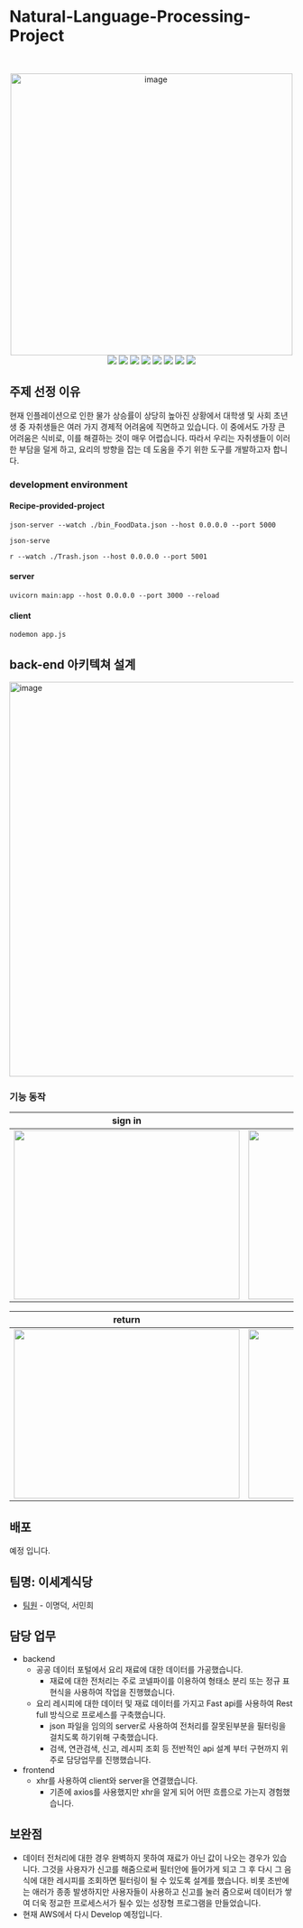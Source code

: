 # Natural-Language-Processing-Project

<br>
<p align="center">
<img width="500" alt="image" src="https://github.com/LeeMyungdeok/Natural-Language-Processing-Project/assets/115915362/f522681a-8508-443e-b590-5c42ad712bd5">
<br>
<img src= "https://img.shields.io/badge/Javascript-F7DF1E?style=flat-square&logo=JavaScript&logoColor=white" />
<img src= "https://img.shields.io/badge/mongodb-47A248?style=flat-square&logo=mongodb&logoColor=white" />
<img src= "https://img.shields.io/badge/CSS3-1572B6?style=flat-square&logo=CSS3&logoColor=white" />
<img src= "https://img.shields.io/badge/inux-FCC624?style=flat-square&logo=linux&logoColor=white" />
<img src= "https://img.shields.io/badge/Python-3776AB?style=flat-square&logo=Python&logoColor=white" />
<img src= "https://img.shields.io/badge/fastapi-009688?style=flat-square&logo=fastapi&logoColor=white" />
<img src= "https://img.shields.io/badge/fastapi-009688?style=flat-square&logo=fastapi&logoColor=white" />
<img src= "https://img.shields.io/badge/openai-412991?style=flat-square&logo=openai&logoColor=white" />

<br>
</p>

## 주제 선정 이유
현재 인플레이션으로 인한 물가 상승률이 상당히 높아진 상황에서 대학생 및 사회 초년생 중 자취생들은 여러 가지 경제적 어려움에 직면하고 있습니다. 이 중에서도 가장 큰 어려움은 식비로, 이를 해결하는 것이 매우 어렵습니다. 따라서 우리는 자취생들이 이러한 부담을 덜게 하고, 요리의 방향을 잡는 데 도움을 주기 위한 도구를 개발하고자 합니다.

### development environment

#### Recipe-provided-project
```
json-server --watch ./bin_FoodData.json --host 0.0.0.0 --port 5000
```
```
json-serve
```
```
r --watch ./Trash.json --host 0.0.0.0 --port 5001
```

#### server
```
uvicorn main:app --host 0.0.0.0 --port 3000 --reload
```

#### client
```
nodemon app.js
```

## back-end 아키텍쳐 설계

<img width="700" alt="image" src="https://github.com/LeeMyungdeok/Recipe-provided-project/assets/115915362/fa80152a-5bb5-4977-9e4f-a94d953fa51e">

### 기능 동작
|                sign in              |                sign up               |
| :----------------------------------: | :----------------------------------: | 
| <img src='https://github.com/LeeMyungdeok/Recipe-provided-project/assets/115915362/0a8dd09a-962c-4eb5-9ee7-aea4d4bcc16f' width='400px' height='300px'> | <img src='https://github.com/LeeMyungdeok/Recipe-provided-project/assets/115915362/96fccd2d-74b5-4c75-9f83-2857754edf8d' width='400px' height='300px'>                                 |

|                return              |                rental               |
| :----------------------------------: | :----------------------------------: |
| <img src='https://github.com/LeeMyungdeok/Recipe-provided-project/assets/115915362/b6b795d0-f00b-4429-8351-fe532fa74a7c' width='400px' height='300px'> | <img src='https://github.com/LeeMyungdeok/Recipe-provided-project/assets/115915362/36730ab2-37b2-4ecf-8324-3318801bfbc4' width='400px' height='300px'> |

## 배포

예정 입니다.

## 팀명: 이세계식당

* [팀원](링크) - 이명덕, 서민희

## 담당 업무

- backend
  - 공공 데이터 포털에서 요리 재료에 대한 데이터를 가공했습니다.
    - 재료에 대한 전처리는 주로 코넬파이를 이용하여 형태소 분리 또는 정규 표현식을 사용하여 작업을 진행했습니다. 
  - 요리 레시피에 대한 데이터 및 재료 데이터를 가지고 Fast api를 사용하여 Rest full 방식으로 프로세스를 구축했습니다.
    - json 파일을 임의의 server로 사용하여 전처리를 잘못된부분을 필터링을 걸치도록 하기위해 구축했습니다.
    - 검색, 연관검색, 신고, 레시피 조회 등 전반적인 api 설계 부터 구현까지 위주로 담당업무를 진행했습니다. 
- frontend
  - xhr를 사용하여 client와 server을 연결했습니다.
    - 기존에 axios를 사용했지만 xhr을 알게 되어 어떤 흐름으로 가는지 경험했습니다. 
 
## 보완점

* 데이터 전처리에 대한 경우 완벽하지 못하여 재료가 아닌 값이 나오는 경우가 있습니다. 그것을 사용자가 신고를 해줌으로써 필터안에 들어가게 되고 그 후 다시 그 음식에 대한 레시피를 조회하면 필터링이 될 수 있도록 설계를 했습니다. 비롯 초반에는 애러가 종종 발생하지만 사용자들이 사용하고 신고를 눌러 줌으로써 데이터가 쌓여 더욱 정교한 프로세스서가 될수 있는 성장형 프로그램을 만들었습니다.
* 현재 AWS에서 다시 Develop 예정입니다.
